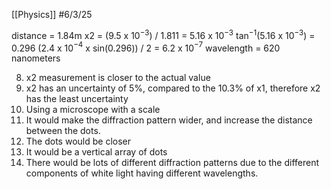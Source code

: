 [[Physics]]
#6/3/25 

distance = 1.84m
x2 = (9.5 x 10$^{-3}$) / 1.811 = 5.16 x 10$^{-3}$
tan$^{-1}$(5.16 x 10$^{-3}$) = 0.296
(2.4 x 10$^{-4}$ x sin(0.296)) / 2 = 6.2 x 10$^{-7}$
wavelength = 620 nanometers

8) x2 measurement is closer to the actual value
9) x2 has an uncertainty of 5%, compared to the 10.3% of x1, therefore x2 has the least uncertainty
10) Using a microscope with a scale
11) It would make the diffraction pattern wider, and increase the distance between the dots.
12) The dots would be closer
13) It would be a vertical array of dots
14) There would be lots of different diffraction patterns due to the different components of white light having different wavelengths.